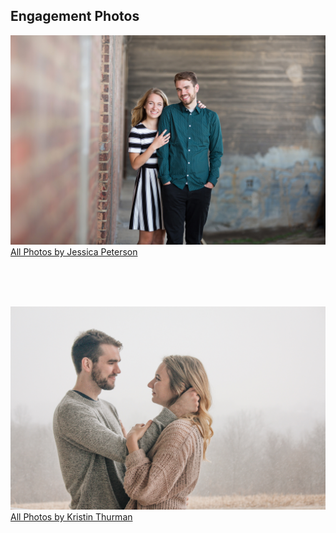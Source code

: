 ## Engagement Photos

<p></p>


[![Engagement Photo by Jessica Peterson](./content/images/Melissa_Lueken_Favorites-0024.jpg)](./jessica_photos.html)
[All Photos by Jessica Peterson](./jessica_photos.html)

<br/><br/><br/>

[![Engagement Photo by Kristin Thurman](./content/images/A01E5870-3130-447E-8D17-1715199E0F68.jpg)](./kristin_photos.html)
[All Photos by Kristin Thurman](./kristin_photos.html)

